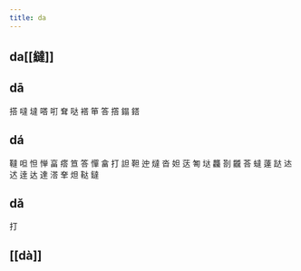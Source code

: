 ```yaml
---
title: da
---
```


## da[[繨]]
## dā
搭
噠
墶
嗒
咑
耷
哒
褡
笚
答
撘
鎉
鎝
## dá
韃
呾
怛
惮
畗
瘩
笪
答
憚
畣
打
詚
靼
迚
燵
沓
妲
荙
匒
垯
龘
剳
龖
荅
蟽
薘
跶
迏
迖
逹
达
達
溚
羍
炟
鞑
鐽
## dǎ
打
## [[dà]]
